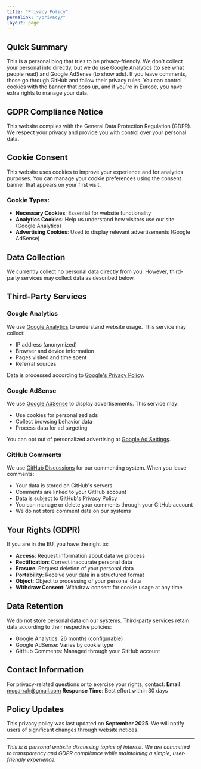 ```yaml
---
title: "Privacy Policy"
permalink: "/privacy/"
layout: page
---
```


## Quick Summary

This is a personal blog that tries to be privacy-friendly. We don't collect your personal info directly, but we do use Google Analytics (to see what people read) and Google AdSense (to show ads). If you leave comments, those go through GitHub and follow their privacy rules. You can control cookies with the banner that pops up, and if you're in Europe, you have extra rights to manage your data.

## GDPR Compliance Notice

This website complies with the General Data Protection Regulation (GDPR). We respect your privacy and provide you with control over your personal data.

## Cookie Consent

This website uses cookies to improve your experience and for analytics purposes. You can manage your cookie preferences using the consent banner that appears on your first visit.

### Cookie Types:
- **Necessary Cookies**: Essential for website functionality
- **Analytics Cookies**: Help us understand how visitors use our site (Google Analytics)
- **Advertising Cookies**: Used to display relevant advertisements (Google AdSense)

## Data Collection

We currently collect no personal data directly from you. However, third-party services may collect data as described below.

## Third-Party Services

### Google Analytics
We use [Google Analytics](https://analytics.google.com) to understand website usage. This service may collect:
- IP address (anonymized)
- Browser and device information
- Pages visited and time spent
- Referral sources

Data is processed according to [Google's Privacy Policy](https://policies.google.com/privacy).

### Google AdSense
We use [Google AdSense](https://adsense.google.com) to display advertisements. This service may:
- Use cookies for personalized ads
- Collect browsing behavior data
- Process data for ad targeting

You can opt out of personalized advertising at [Google Ad Settings](https://adssettings.google.com/).

### GitHub Comments
We use [GitHub Discussions](https://github.com/) for our commenting system. When you leave comments:
- Your data is stored on GitHub's servers
- Comments are linked to your GitHub account
- Data is subject to [GitHub's Privacy Policy](https://docs.github.com/en/site-policy/privacy-policies)
- You can manage or delete your comments through your GitHub account
- We do not store comment data on our systems

## Your Rights (GDPR)

If you are in the EU, you have the right to:
- **Access**: Request information about data we process
- **Rectification**: Correct inaccurate personal data
- **Erasure**: Request deletion of your personal data
- **Portability**: Receive your data in a structured format
- **Object**: Object to processing of your personal data
- **Withdraw Consent**: Withdraw consent for cookie usage at any time

## Data Retention

We do not store personal data on our systems. Third-party services retain data according to their respective policies:
- Google Analytics: 26 months (configurable)
- Google AdSense: Varies by cookie type
- GitHub Comments: Managed through your GitHub account

## Contact Information

For privacy-related questions or to exercise your rights, contact:
**Email**: mcgarrah@gmail.com
**Response Time**: Best effort within 30 days

## Policy Updates

This privacy policy was last updated on **September 2025**. We will notify users of significant changes through website notices.

---

*This is a personal website discussing topics of interest. We are committed to transparency and GDPR compliance while maintaining a simple, user-friendly experience.*
